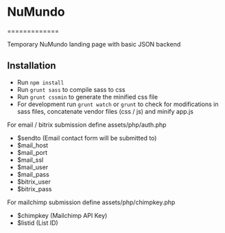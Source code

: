 # NuMundo
=============

Temporary NuMundo landing page with basic JSON backend

Installation
------------

* Run `npm install`
* Run `grunt sass` to compile sass to css
* Run `grunt cssmin` to generate the minified css file
* For development run `grunt watch` or `grunt` to check for modifications in sass files, concatenate vendor files (css / js) and minify app.js

For email / bitrix submission define assets/php/auth.php

* $sendto (Email contact form will be submitted to)
* $mail_host
* $mail_port
* $mail_ssl
* $mail_user
* $mail_pass
* $bitrix_user
* $bitrix_pass

For mailchimp submission define assets/php/chimpkey.php

* $chimpkey (Mailchimp API Key)
* $listid (List ID)